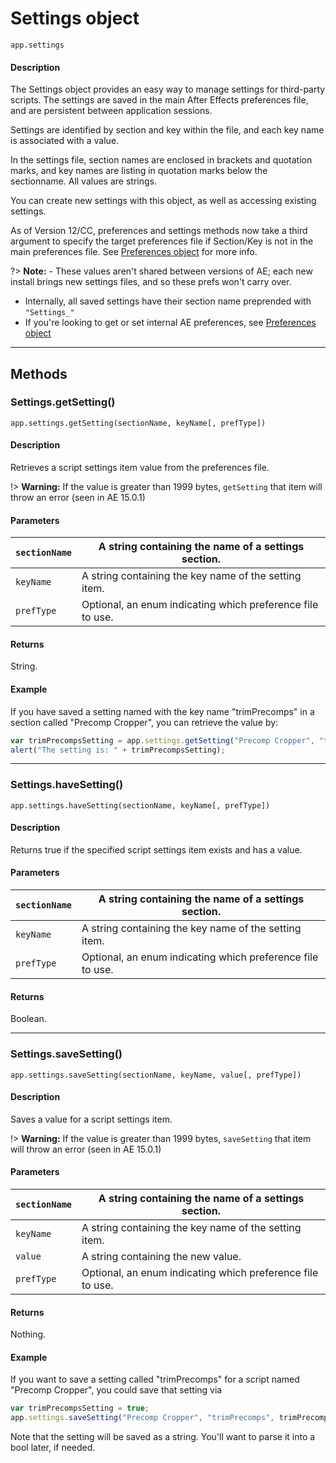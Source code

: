 # Settings object

`app.settings`

#### Description

The Settings object provides an easy way to manage settings for third-party scripts. The settings are saved in the main After Effects preferences file, and are persistent between application sessions.

Settings are identified by section and key within the file, and each key name is associated with a value.

In the settings file, section names are enclosed in brackets and quotation marks, and key names are listing in quotation marks below the sectionname. All values are strings.

You can create new settings with this object, as well as accessing existing settings.

As of Version 12/CC, preferences and settings methods now take a third argument to specify the target preferences file if Section/Key is not in the main preferences file. See [Preferences object](preferences.md#preferences) for more info.

?> **Note:** - These values aren't shared between versions of AE; each new install brings new settings files, and so these prefs won't carry over.
- Internally, all saved settings have their section name preprended with `"Settings_"`
- If you're looking to get or set internal AE preferences, see [Preferences object](preferences.md#preferences)

---

## Methods

### Settings.getSetting()

`app.settings.getSetting(sectionName, keyName[, prefType])`

#### Description

Retrieves a script settings item value from the preferences file.

!> **Warning:** If the value is greater than 1999 bytes, `getSetting` that item will throw an error (seen in AE 15.0.1)

#### Parameters

| `sectionName`   | A string containing the name of a settings section.        |
|-----------------|------------------------------------------------------------|
| `keyName`       | A string containing the key name of the setting item.      |
| `prefType`      | Optional, an enum indicating which preference file to use. |

#### Returns

String.

#### Example

If you have saved a setting named with the key name "trimPrecomps" in a section called "Precomp Cropper", you can retrieve the value by:

```javascript
var trimPrecompsSetting = app.settings.getSetting("Precomp Cropper", "trimPrecomps");
alert("The setting is: " + trimPrecompsSetting);
```

---

### Settings.haveSetting()

`app.settings.haveSetting(sectionName, keyName[, prefType])`

#### Description

Returns true if the specified script settings item exists and has a value.

#### Parameters

| `sectionName`   | A string containing the name of a settings section.        |
|-----------------|------------------------------------------------------------|
| `keyName`       | A string containing the key name of the setting item.      |
| `prefType`      | Optional, an enum indicating which preference file to use. |

#### Returns

Boolean.

---

### Settings.saveSetting()

`app.settings.saveSetting(sectionName, keyName, value[, prefType])`

#### Description

Saves a value for a script settings item.

!> **Warning:** If the value is greater than 1999 bytes, `saveSetting` that item will throw an error (seen in AE 15.0.1)

#### Parameters

| `sectionName`   | A string containing the name of a settings section.        |
|-----------------|------------------------------------------------------------|
| `keyName`       | A string containing the key name of the setting item.      |
| `value`         | A string containing the new value.                         |
| `prefType`      | Optional, an enum indicating which preference file to use. |

#### Returns

Nothing.

#### Example

If you want to save a setting called "trimPrecomps" for a script named "Precomp Cropper", you could save that setting via

```javascript
var trimPrecompsSetting = true;
app.settings.saveSetting("Precomp Cropper", "trimPrecomps", trimPrecompsSetting);
```

Note that the setting will be saved as a string. You'll want to parse it into a bool later, if needed.

